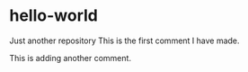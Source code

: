 # hello-world
Just another repository
This is the first comment I have made. 

This is adding another comment. 
